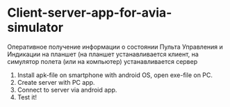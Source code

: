 # Client-server-app-for-avia-simulator
Оперативное получение информации о состоянии Пульта Управления и Индикации на планшет (на планшет устанавливается клиент,  на симулятор полета (или на компьютер) устанавливается сервер

1) Install apk-file on smartphone with android OS, open exe-file on PC.
2) Create server with PC app.
3) Connect to server via android app.
4) Test it!

